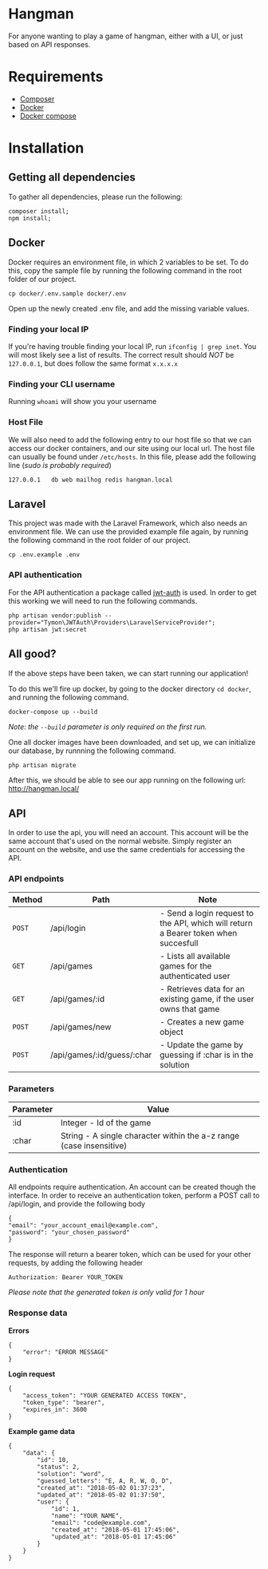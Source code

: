 # Hangman
For anyone wanting to play a game of hangman, either with a UI, or just based on API responses.

# Requirements

- [Composer](https://getcomposer.org/)
- [Docker](https://docs.docker.com/install/)
- [Docker compose](https://docs.docker.com/compose/)

# Installation

## Getting all dependencies
To gather all dependencies, please run the following:

```
composer install;
npm install;
```

## Docker
Docker requires an environment file, in which 2 variables to be set. To do this, copy the sample file by running the following command in the root folder of our project.

```
cp docker/.env.sample docker/.env
```

Open up the newly created .env file, and add the missing variable values.

### Finding your local IP
If you're having trouble finding your local IP, run `ifconfig | grep inet`.
You will most likely see a list of results. The correct result should *NOT* be `127.0.0.1`, but does follow the same format `x.x.x.x`

### Finding your CLI username
Running `whoami` will show you your username

### Host File
We will also need to add the following entry to our host file so that we can access our docker containers, and our site using our local url.
The host file can usually be found under `/etc/hosts`. In this file, please add the following line (*sudo is probably required*)

```
127.0.0.1	db web mailhog redis hangman.local
```

## Laravel
This project was made with the Laravel Framework, which also needs an environment file. We can use the provided example file again, by running the following command in the root folder of our project.

```
cp .env.example .env
```

### API authentication
For the API authentication a package called [jwt-auth](https://github.com/tymondesigns/jwt-auth) is used.
In order to get this working we will need to run the following commands.

```
php artisan vendor:publish --provider="Tymon\JWTAuth\Providers\LaravelServiceProvider";
php artisan jwt:secret
```

## All good?
If the above steps have been taken, we can start running our application!

To do this we'll fire up docker, by going to the docker directory `cd docker`, and running the following command.

```
docker-compose up --build
```

*Note: the `--build` parameter is only required on the first run.*

One all docker images have been downloaded, and set up, we can initialize our database, by runnning the following command.

```
php artisan migrate
```

After this, we should be able to see our app running on the following url: http://hangman.local/


## API
In order to use the api, you will need an account. This account will be the same account that's used on the normal website. Simply register an account on the website, and use the same credentials for accessing the API.


### API endpoints

| Method        | Path            | Note                      |
| ------------- | --------------- | ------------------------- |
| `POST`        | /api/login      | - Send a login request to the API, which will return a Bearer token when succesfull |
| `GET`         | /api/games      | - Lists all available games for the authenticated user |
| `GET`         | /api/games/:id  | - Retrieves data for an existing game, if the user owns that game |
| `POST`        | /api/games/new  | - Creates a new game object |
| `POST`        | /api/games/:id/guess/:char | - Update the game by guessing if :char is in the solution |

### Parameters

| Parameter  | Value |
| ------------- | ------------- |
| :id  | Integer - Id of the game  |
| :char  | String - A single character within the a-z range (case insensitive)  |

### Authentication

All endpoints require authentication. An account can be created though the interface.
In order to receive an authentication token, perform a POST call to /api/login, and provide the following body

```
{
"email": "your_account_email@example.com",
"password": "your_chosen_password"
}
```

The response will return a bearer token, which can be used for your other requests, by adding the following header

```
Authorization: Bearer YOUR_TOKEN
```

*Please note that the generated token is only valid for 1 hour*

### Response data

**Errors**

```
{
    "error": "ERROR MESSAGE"
}
```

**Login request**

```
{
    "access_token": "YOUR GENERATED ACCESS TOKEN",
    "token_type": "bearer",
    "expires_in": 3600
}
```

**Example game data**

```
{
    "data": {
        "id": 10,
        "status": 2,
        "solution": "word",
        "guessed_letters": "E, A, R, W, O, D",
        "created_at": "2018-05-02 01:37:23",
        "updated_at": "2018-05-02 01:37:50",
        "user": {
            "id": 1,
            "name": "YOUR NAME",
            "email": "code@example.com",
            "created_at": "2018-05-01 17:45:06",
            "updated_at": "2018-05-01 17:45:06"
        }
    }
}
```
